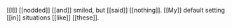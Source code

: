 [[I]] [[nodded]] [[and]] smiled, but [[said]] [[nothing]]. [[My]] default setting [[in]] situations [[like]] [[these]].
